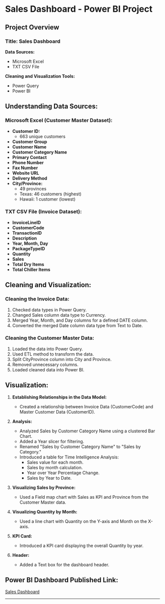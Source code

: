 # Sales Dashboard - Power BI Project

## Project Overview

### Title: Sales Dashboard

**Data Sources:**
- Microsoft Excel
- TXT CSV File

**Cleaning and Visualization Tools:**
- Power Query
- Power BI

## Understanding Data Sources:

### Microsoft Excel (Customer Master Dataset):

- **Customer ID:**
  - 663 unique customers
- **Customer Group**
- **Customer Name**
- **Customer Category Name**
- **Primary Contact**
- **Phone Number**
- **Fax Number**
- **Website URL**
- **Delivery Method**
- **City/Province:**
  - 49 provinces
  - Texas: 46 customers (highest)
  - Hawaii: 1 customer (lowest)

### TXT CSV File (Invoice Dataset):

- **InvoiceLineID**
- **CustomerCode**
- **TransactionID**
- **Description**
- **Year, Month, Day**
- **PackageTypeID**
- **Quantity**
- **Sales**
- **Total Dry Items**
- **Total Chiller Items**

## Cleaning and Visualization:

### Cleaning the Invoice Data:

1. Checked data types in Power Query.
2. Changed Sales column data type to Currency.
3. Merged Year, Month, and Day columns for a defined DATE column.
4. Converted the merged Date column data type from Text to Date.

### Cleaning the Customer Master Data:

1. Loaded the data into Power Query.
2. Used ETL method to transform the data.
3. Split CityProvince column into City and Province.
4. Removed unnecessary columns.
5. Loaded cleaned data into Power BI.

## Visualization:

1. **Establishing Relationships in the Data Model:**
   - Created a relationship between Invoice Data (CustomerCode) and Master Customer Data (CustomerID).

2. **Analysis:**
   - Analyzed Sales by Customer Category Name using a clustered Bar Chart.
   - Added a Year slicer for filtering.
   - Renamed "Sales by Customer Category Name" to "Sales by Category."
   - Introduced a table for Time Intelligence Analysis:
     - Sales value for each month.
     - Sales by month calculation.
     - Year over Year Percentage Change.
     - Sales by Year to Date.

3. **Visualizing Sales by Province:**
   - Used a Field map chart with Sales as KPI and Province from the Customer Master data.

4. **Visualizing Quantity by Month:**
   - Used a line chart with Quantity on the Y-axis and Month on the X-axis.

5. **KPI Card:**
   - Introduced a KPI card displaying the overall Quantity by year.

6. **Header:**
   - Added a Text box for the dashboard header.

## Power BI Dashboard Published Link:

[Sales Dashboard](https://app.powerbi.com/view?r=eyJrIjoiNWNmNDNmOWQtOTBlOC00ZTU1LWIxNjctMTk5MGVlNTA5OWM4IiwidCI6ImRmODY3OWNkLWE4MGUtNDVkOC05OWFjLWM4M2VkN2ZmOTVhMCJ9)

---
